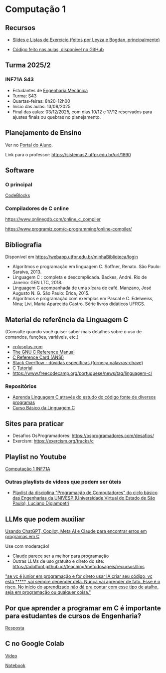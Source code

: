 # Computação 1 

## Recursos 

- [Slides e Listas de Exercício (feitos por Leyza e Bogdan, principalmente)](https://nuvem.utfpr.edu.br/index.php/s/EYEKmlMowDwxMVR)

<!-- K... Brian https://www.amazon.com.br/Programming-Language-Brian-W-Kernighan/dp/0131103628 --> 


- [Código feito nas aulas, disponível no GitHub](https://github.com/adolfont/INF71A_Computacao1/)


## Turma 2025/2

### INF71A S43	
- Estudantes de [Engenharia Mecânica](https://www.utfpr.edu.br/cursos/coordenacoes/graduacao/curitiba/ct-engenharia-mecanica)
- Turma: S43
- Quartas-feiras: 8h20-12h00
- Início das aulas: 13/08/2025
- Final das aulas: 03/12/2025, com dias 10/12 e 17/12 reservados para ajustes finais ou quebras no planejamento.



## Planejamento de Ensino

Ver no [Portal do Aluno](https://www.utfpr.edu.br/alunos/portal-do-aluno).

Link para o professor: <https://sistemas2.utfpr.edu.br/url/1890>

## Software

### O principal

[CodeBlocks](https://www.codeblocks.org/)

### Compiladores de C online

<https://www.onlinegdb.com/online_c_compiler>

<https://www.programiz.com/c-programming/online-compiler/>

<!--
### Minha área de trabalho no Replit

<https://replit.com/@AdolfoNeto1/>

Exemplo de criação de conta: <https://www.youtube.com/watch?v=w_gpH5cRibQ> ou <https://inv.nadeko.net/watch?v=w_gpH5cRibQ>

-->

## Bibliografia

Disponível em <https://webapp.utfpr.edu.br/minhaBiblioteca/login>

- Algoritmos e programação em linguagem C. Soffner, Renato. São Paulo: Saraiva, 2013.
- Linguagem C : completa e descomplicada. Backes, André. Rio de Janeiro: GEN LTC, 2018.
- Linguagem C acompanhada de uma xícara de café. Manzano, José Augusto N. G. São Paulo: Erica, 2015.
- Algoritmos e programação com exemplos em Pascal e C. Edelweiss, Nina; Livi, Maria Aparecida Castro. Série livros didáticos UFRGS.

## Material de referência da Linguagem C

(Consulte quando você quiser saber mais detalhes sobre o uso de comandos, funções, variáveis, etc.)

- [cplusplus.com](https://www.cplusplus.com/reference/)  
- [The GNU C Reference Manual](https://www.gnu.org/software/gnu-c-manual/gnu-c-manual.html)  
- [C Reference Card (ANSI)](https://users.ece.utexas.edu/~adnan/c-refcard.pdf)  
- [Stack Overflow - dúvidas específicas (forneça palavras-chave)](https://stackoverflow.com/ "Stack Overflow - dúvidas específicas (forneça palavras-chave)")  
- [C Tutorial](https://www.w3schools.com/c/)
- <https://www.freecodecamp.org/portuguese/news/tag/linguagem-c/>

### Repositórios

- [Aprenda Linguagem C através do estudo do código fonte de diversos programas](https://github.com/everaldo/linguagem_c)
- [Curso Básico da Linguagem C](https://bolha.dev/blau_araujo/cblc)

## Sites para praticar

- Desafios OsProgramadores: <https://osprogramadores.com/desafios/>
- Exercism: <https://exercism.org/tracks/c>


## Playlist no Youtube

[Computação 1 INF71A](https://www.youtube.com/playlist?list=PLr0nplfR1PLeDraXsWjEQDbbsgKRw4leU)

<!-- Use [Invidiuos](https://docs.invidious.io/instances/) (no browser) ou [Newpipe](https://newpipe.net/) (em celulares Android) caso queira assistir sem propagandas.

Exemplo de link Invidiuos para o primeiro vídeo da playlist: <https://inv.nadeko.net/watch?v=vMJq4xljgRg>, usando <https://inv.nadeko.net/>

--> 

### Outras playlists de vídeos que podem ser úteis

- [Playlist da disciplina "Programação de Computadores" do ciclo básico das Engenharias da UNIVESP (Universidade Virtual do Estado de São Paulo), Luciano Digiampetri](https://youtube.com/playlist?list=PL_JAaU8k6DQW_X6yHtTTuw9F6pF_0nvfy&si=q0kxkBxKOS-Dfl_3)

## LLMs que podem auxiliar

[Usando ChatGPT, Copilot, Meta AI e Claude para encontrar erros em programas em C](https://www.youtube.com/watch?v=TtO6qGOqGFs)

Use com moderação!

- [Claude](https://bit.ly/ClaudeComputacao1) parece ser a melhor para programação
- Outras LLMs de uso gratuito e direto do site: <https://adolfont.github.io//teaching/metodosageis/recursos/llms>

["se vc é junior em programação e for direto usar IA criar seu código, vc está *****, vai sempre depender dela. Nunca vai aprender de fato. Esse é o risco. No início do aprendizado não dá pra contar com esse tipo de atalho, seja em programação ou qualquer coisa."](https://www.youtube.com/shorts/D5hQgwywsmc)

## Por que aprender a programar em C é importante para estudantes de cursos de Engenharia?

[Resposta](./porque.md)


## C no Google Colab

[Vídeo](https://www.youtube.com/watch?v=Ka-s6OGQhmc)


[Notebook](https://colab.research.google.com/drive/1ZhnJTkDsB83Fa8ciH7AolgRN0lgHT-np?usp=sharing)
